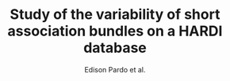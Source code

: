 ---
cat: gaia
subcat: architecture
bestof: false
author: Edison Pardo et al.
title: Study of the variability of short association bundles on a HARDI database
journal: Conference proceedings - ... Annual International Conference of the IEEE Engineering in Medicine and Biology Society. IEEE Engineering in Medicine and Biology Society. Annual Conference
year: 2013
type: article
doi: 10.1109/EMBC.2013.6609441
---